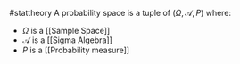 #stattheory 
A probability space is a tuple of $(\Omega, \mathcal{A}, P)$ where:
- $\Omega$ is a  [[Sample Space]]
- $\mathcal{A}$ is a [[Sigma Algebra]]
- $P$ is a [[Probability measure]]